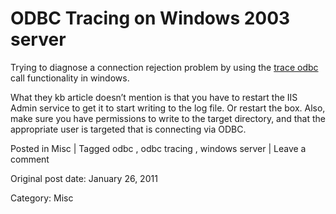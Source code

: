 # ODBC Tracing on Windows 2003 server

Trying to diagnose a connection rejection problem by using the [ trace odbc
](http://support.microsoft.com/kb/274551) call functionality in windows.

What they kb article doesn’t mention is that you have to restart the IIS Admin
service to get it to start writing to the log file. Or restart the box. Also,
make sure you have permissions to write to the target directory, and that the
appropriate user is targeted that is connecting via ODBC.

Posted in Misc | Tagged odbc , odbc tracing , windows server | Leave a comment 


Original post date: January 26, 2011

Category: Misc